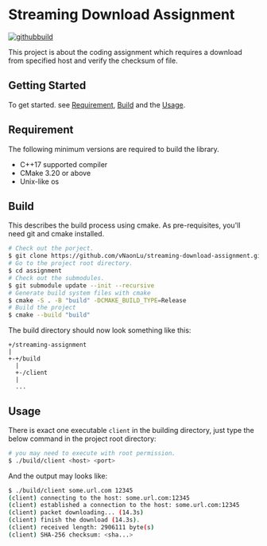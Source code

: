 # Streaming Download Assignment
[![githubbuild](https://github.com/vNaonLu/streaming-download-assignment/actions/workflows/c-cpp.yml/badge.svg)](https://github.com/vNaonLu/streaming-download-assignment/actions)

This project is about the coding assignment which requires a download from specified host and verify the checksum of file.

## Getting Started

To get started. see [Requirement](#requirement), [Build](#build) and the [Usage](#usage).

## Requirement

The following minimum versions are required to build the library.

- C++17 supported compiler
- CMake 3.20 or above
- Unix-like os

## Build

This describes the build process using cmake. As pre-requisites, you'll need git and cmake installed.

``` sh
# Check out the porject.
$ git clone https://github.com/vNaonLu/streaming-download-assignment.git assignment
# Go to the project root directory.
$ cd assignment
# Check out the submodules.
$ git submodule update --init --recursive
# Generate build system files with cmake
$ cmake -S . -B "build" -DCMAKE_BUILD_TYPE=Release
# Build the project
$ cmake --build "build"
```

The build directory should now look something like this:

```
+/streaming-assignment
|
+-+/build
  |
  +-/client
  |
  ...
```

## Usage

There is exact one executable `client` in the building directory, just type the below command in the project root directory:

``` sh
# you may need to execute with root permission.
$ ./build/client <host> <port>
```

And the output may looks like:

``` sh
$ ./build/client some.url.com 12345
(client) connecting to the host: some.url.com:12345
(client) established a connection to the host: some.url.com:12345
(client) packet downloading... (14.3s) 
(client) finish the download (14.3s).
(client) received length: 2906111 byte(s)
(client) SHA-256 checksum: <sha...>
```